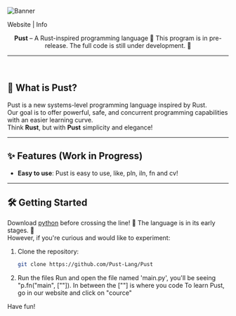 <p align="center">
  
  ![Banner](https://github.com/user-attachments/assets/2912f1f3-4c54-4d49-86a3-acf5b147a244)

  Website | Info 
</p>

<p align="center">
  <b>Pust</b> – A Rust-inspired programming language  
  🚧 This program is in pre-release. The full code is still under development. 🚧
</p>

<hr>
<br>

## 🌟 What is Pust?

Pust is a new systems-level programming language inspired by Rust.  
Our goal is to offer powerful, safe, and concurrent programming capabilities with an easier learning curve.  
Think **Rust**, but with **Pust** simplicity and elegance!

---

## ✨ Features (Work in Progress)

- **Easy to use**: Pust is easy to use, like, pln, iln, fn and cv!

---

## 🛠 Getting Started
Download [python](https://python.org) before crossing the line!
🚧 The language is in its early stages. 🚧  
However, if you're curious and would like to experiment:

1. Clone the repository:  
   ```bash
   git clone https://github.com/Pust-Lang/Pust
   ```
2. Run the files
   Run and open the file named 'main.py', you'll be seeing "p.fn("main", [""]). In between the [""] is where you code
   To learn Pust, go in our website and click on "cource"

Have fun!
